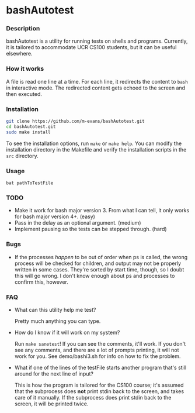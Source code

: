 # bashAutotest

### Description
bashAutotest is a utility for running tests on shells and programs. Currently, it is tailored to accommodate UCR CS100 students, but it can be useful elsewhere.

### How it works
A file is read one line at a time. For each line, it redirects the content to ``bash`` in interactive mode. The redirected content gets echoed to the screen and then executed.

### Installation
```bash
git clone https://github.com/m-evans/bashAutotest.git
cd bashAutotest.git
sudo make install
```
To see the installation options, run ``make`` or ``make help``. You can modify the installation directory in the Makefile and verify the installation scripts in the ``src`` directory.

### Usage
```
bat pathToTestFile
```

### TODO
* Make it work for bash major version 3. From what I can tell, it only works for bash major version 4+. (easy)
* Pass in the delay as an optional argument. (medium)
* Implement pausing so the tests can be stepped through. (hard)

### Bugs
* If the processes *happen* to be out of order when ps is called, the wrong process will be checked for children, and output may not be properly written in some cases. They're sorted by start time, though, so I doubt this will go wrong. I don't know enough about ps and processes to confirm this, however.

### FAQ
* What can this utility help me test?

    Pretty much anything you can type.
* How do I know if it will work on my system?

    Run ``make sanetest``! If you can see the comments, it'll work. If you don't see any comments, and there are a lot of prompts printing, it will not work for you. See demo/bashi3.sh for info on how to fix the problem.
* What if one of the lines of the testFile starts another program that's still around for the next line of input?

    This is how the program is tailored for the CS100 course; it's assumed that the subprocess does **not** print stdin back to the screen, and takes care of it manually. If the subprocess does print stdin back to the screen, it will be printed twice.

